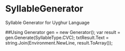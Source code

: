 # SyllableGenerator
Syllable Generator for Uyghur Language


##Using
    Generator gen = new Generator();
    var result = gen.Generate(SyllableType.CVC);
    txtResult.Text = string.Join(Environment.NewLine, result.ToArray<string>());
